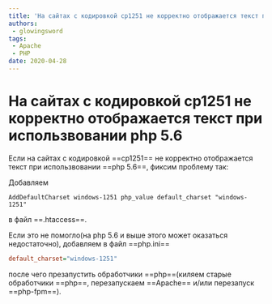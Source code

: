 ```yaml
---
title: 'На сайтах с кодировкой cp1251 не корректно отображается текст при использвовании php 5.6'
authors: 
 - glowingsword
tags:
 - Apache
 - PHP
date: 2020-04-28
---
```

# На сайтах с кодировкой cp1251 не корректно отображается текст при использвовании php 5.6

Если на сайтах с кодировкой ==cp1251== не корректно отображается текст при использвовании ==php 5.6==, фиксим проблему так:

Добавляем

``` apacheconf
AddDefaultCharset windows-1251 php_value default_charset "windows-1251"
```

в файл ==.htaccess==.

Если это  не помогло(на php 5.6 и выше этого может оказаться недостаточно), добавляем в файл ==php.ini==

``` ini
default_charset="windows-1251"
```
после чего презапустить обработчики ==php==(киляем старые обработчики ==php==, перезапускаем ==Apache== и/или перезапуск ==php-fpm==).